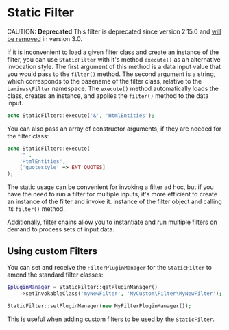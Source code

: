 # Static Filter

CAUTION: **Deprecated**
This filter is deprecated since version 2.15.0 and [will be removed](migration/preparing-for-v3.md#static-filter-removal) in version 3.0.

If it is inconvenient to load a given filter class and create an instance of
the filter, you can use `StaticFilter` with it's method `execute()` as an
alternative invocation style. The first argument of this method is a data input
value that you would pass to the `filter()` method. The second argument is a
string, which corresponds to the basename of the filter class, relative to the
`Laminas\Filter` namespace. The `execute()` method automatically loads the class,
creates an instance, and applies the `filter()` method to the data input.

```php
echo StaticFilter::execute('&', 'HtmlEntities');
```

You can also pass an array of constructor arguments, if they are needed for the filter class:

```php
echo StaticFilter::execute(
    '"',
    'HtmlEntities',
    ['quotestyle' => ENT_QUOTES]
);
```

The static usage can be convenient for invoking a filter ad hoc, but if you
have the need to run a filter for multiple inputs, it's more efficient to
create an instance of the filter and invoke it.  instance of the filter object
and calling its `filter()` method.

Additionally, [filter chains](filter-chains.md) allow you to instantiate and run multiple filters
on demand to process sets of input data.

## Using custom Filters

You can set and receive the `FilterPluginManager` for the `StaticFilter` to
amend the standard filter classes:

```php
$pluginManager = StaticFilter::getPluginManager()
    ->setInvokableClass('myNewFilter', 'MyCustom\Filter\MyNewFilter');

StaticFilter::setPluginManager(new MyFilterPluginManager());
```

This is useful when adding custom filters to be used by the `StaticFilter`.
